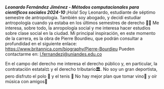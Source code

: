 _**Leonardo Fernández Jiménez - Métodos computacionales para científicos sociales 2024-10**_
¡Hola! Soy Leonardo, estudiante de séptimo semestre de antropología. También soy abogado, y decidí estudiar antropología cuando ya estaba en los últimos semestres de derecho 👨‍⚖️
Me interesa, sobre todo, la anropología social y me interesa hacer estudios sobre clase social en la ciudad. Mi principal inspiración, en este momento de la carrera, es la obra de Pierre Bourdieu, que podrán consultar a profundidad en el siguiente enlace: https://www.britannica.com/biography/Pierre-Bourdieu
Pueden contactarme en: l.fernandezj@uniandes.edu.co

En el campo del derecho me interesa el derecho público y, en particular, la contratación estatal⚖️ y el derecho tributario🏛️.
No soy un gran deportista, pero disfruto el polo 🏇 y el tenis 🎾
No hay mejor plan que tomar vino🍷 y oír música con amigos🎵